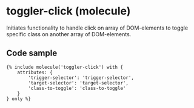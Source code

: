 # toggler-click (molecule)

Initiates functionality to handle click on array of DOM-elements to toggle specific class on another array of DOM-elements.

## Code sample

```
{% include molecule('toggler-click') with {
    attributes: {
        'trigger-selector': 'trigger-selector',
        'target-selector': 'target-selector',
        'class-to-toggle': 'class-to-toggle'
    }
} only %}
```
